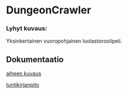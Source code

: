 # DungeonCrawler

### Lyhyt kuvaus:
Yksinkertainen vuoropohjainen luolastoroolipeli.

## Dokumentaatio
[aiheen kuvaus](Dokumentaatio/aiheenKuvausJaRakenne.md)

[tuntikirjanpito](Dokumentaatio/tuntukirjanpito.md)
